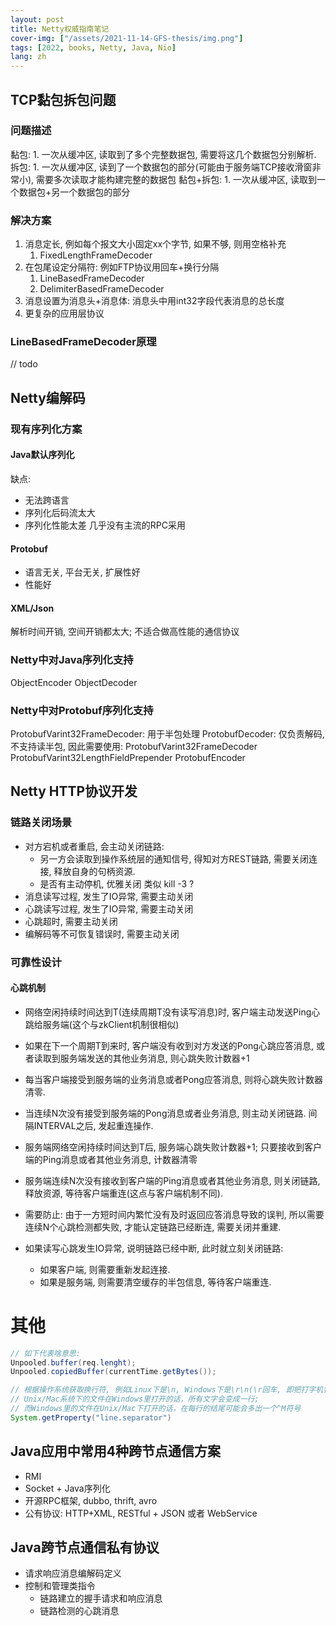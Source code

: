 ```yaml
---
layout: post
title: Netty权威指南笔记
cover-img: ["/assets/2021-11-14-GFS-thesis/img.png"]
tags: [2022, books, Netty, Java, Nio]
lang: zh
---
```



## TCP黏包拆包问题
### 问题描述
黏包: 
    1. 一次从缓冲区, 读取到了多个完整数据包, 需要将这几个数据包分别解析.
拆包:
    1. 一次从缓冲区, 读到了一个数据包的部分(可能由于服务端TCP接收滑窗非常小), 需要多次读取才能构建完整的数据包
黏包+拆包:
    1. 一次从缓冲区, 读取到一个数据包+另一个数据包的部分

### 解决方案 
1. 消息定长, 例如每个报文大小固定xx个字节, 如果不够, 则用空格补充
   1. FixedLengthFrameDecoder
2. 在包尾设定分隔符: 例如FTP协议用回车+换行分隔
   1. LineBasedFrameDecoder
   2. DelimiterBasedFrameDecoder
3. 消息设置为消息头+消息体: 消息头中用int32字段代表消息的总长度
4. 更复杂的应用层协议

### LineBasedFrameDecoder原理
// todo

## Netty编解码
### 现有序列化方案
#### Java默认序列化
缺点:
* 无法跨语言
* 序列化后码流太大
* 序列化性能太差
几乎没有主流的RPC采用

#### Protobuf
* 语言无关, 平台无关, 扩展性好
* 性能好

#### XML/Json
解析时间开销, 空间开销都太大; 不适合做高性能的通信协议

### Netty中对Java序列化支持
ObjectEncoder
ObjectDecoder

### Netty中对Protobuf序列化支持
ProtobufVarint32FrameDecoder: 用于半包处理
ProtobufDecoder: 仅负责解码, 不支持读半包, 因此需要使用: ProtobufVarint32FrameDecoder
ProtobufVarint32LengthFieldPrepender
ProtobufEncoder

## Netty HTTP协议开发

### 链路关闭场景
* 对方宕机或者重启, 会主动关闭链路:
  * 另一方会读取到操作系统层的通知信号, 得知对方REST链路, 需要关闭连接, 释放自身的句柄资源.
  * 是否有主动停机, 优雅关闭 类似 kill -3 ? 
* 消息读写过程, 发生了IO异常, 需要主动关闭
* 心跳读写过程, 发生了IO异常, 需要主动关闭
* 心跳超时, 需要主动关闭
* 编解码等不可恢复错误时, 需要主动关闭

### 可靠性设计
#### 心跳机制
* 网络空闲持续时间达到T(连续周期T没有读写消息)时, 客户端主动发送Ping心跳给服务端(这个与zkClient机制很相似)
* 如果在下一个周期T到来时, 客户端没有收到对方发送的Pong心跳应答消息, 或者读取到服务端发送的其他业务消息, 则心跳失败计数器+1
* 每当客户端接受到服务端的业务消息或者Pong应答消息, 则将心跳失败计数器清零.
* 当连续N次没有接受到服务端的Pong消息或者业务消息, 则主动关闭链路. 间隔INTERVAL之后, 发起重连操作.

* 服务端网络空闲持续时间达到T后, 服务端心跳失败计数器+1; 只要接收到客户端的Ping消息或者其他业务消息, 计数器清零
* 服务端连续N次没有接收到客户端的Ping消息或者其他业务消息, 则关闭链路, 释放资源, 等待客户端重连(这点与客户端机制不同).

* 需要防止: 由于一方短时间内繁忙没有及时返回应答消息导致的误判, 所以需要连续N个心跳检测都失败, 才能认定链路已经断连, 需要关闭并重建.
* 如果读写心跳发生IO异常, 说明链路已经中断, 此时就立刻关闭链路:
  * 如果客户端, 则需要重新发起连接.
  * 如果是服务端, 则需要清空缓存的半包信息, 等待客户端重连. 



# 其他
```java
// 如下代表啥意思:
Unpooled.buffer(req.lenght);
Unpooled.copiedBuffer(currentTime.getBytes());
```

```java
// 根据操作系统获取换行符, 例如Linux下是\n, Windows下是\r\n(\r回车, 即把打字机针头放到行首; \n换行, 即把纸向下移动一行), Mac下是\r
// Unix/Mac系统下的文件在Windows里打开的话，所有文字会变成一行; 
// 而Windows里的文件在Unix/Mac下打开的话，在每行的结尾可能会多出一个^M符号
System.getProperty("line.separator")
```


## Java应用中常用4种跨节点通信方案
* RMI
* Socket + Java序列化
* 开源RPC框架, dubbo, thrift, avro
* 公有协议: HTTP+XML, RESTful + JSON 或者 WebService

## Java跨节点通信私有协议
* 请求响应消息编解码定义
* 控制和管理类指令
  * 链路建立的握手请求和响应消息
  * 链路检测的心跳消息








